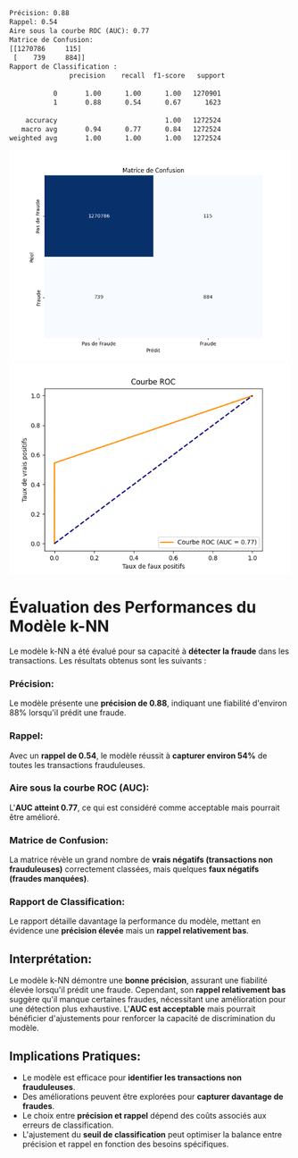 ```
Précision: 0.88
Rappel: 0.54
Aire sous la courbe ROC (AUC): 0.77
Matrice de Confusion:
[[1270786     115]
 [    739     884]]
Rapport de Classification :
               precision    recall  f1-score   support

           0       1.00      1.00      1.00   1270901
           1       0.88      0.54      0.67      1623

    accuracy                           1.00   1272524
   macro avg       0.94      0.77      0.84   1272524
weighted avg       1.00      1.00      1.00   1272524
```
![Matrice de Confusion.](https://github.com/SebastienCherki/G2_P5-ML/blob/main/k-NN/Matrice%20de%20Confusion.png)
![Courbe ROC](https://github.com/SebastienCherki/G2_P5-ML/blob/main/k-NN/ROC.png)

# Évaluation des Performances du Modèle k-NN

Le modèle k-NN a été évalué pour sa capacité à **détecter la fraude** dans les transactions. Les résultats obtenus sont les suivants :

### Précision:
Le modèle présente une **précision de 0.88**, indiquant une fiabilité d'environ 88% lorsqu'il prédit une fraude.

### Rappel:
Avec un **rappel de 0.54**, le modèle réussit à **capturer environ 54%** de toutes les transactions frauduleuses.

### Aire sous la courbe ROC (AUC):
L'**AUC atteint 0.77**, ce qui est considéré comme acceptable mais pourrait être amélioré.

### Matrice de Confusion:
La matrice révèle un grand nombre de **vrais négatifs (transactions non frauduleuses)** correctement classées, mais quelques **faux négatifs (fraudes manquées)**.

### Rapport de Classification:
Le rapport détaille davantage la performance du modèle, mettant en évidence une **précision élevée** mais un **rappel relativement bas**.

## Interprétation:

Le modèle k-NN démontre une **bonne précision**, assurant une fiabilité élevée lorsqu'il prédit une fraude. Cependant, son **rappel relativement bas** suggère qu'il manque certaines fraudes, nécessitant une amélioration pour une détection plus exhaustive. L'**AUC est acceptable** mais pourrait bénéficier d'ajustements pour renforcer la capacité de discrimination du modèle.

## Implications Pratiques:

- Le modèle est efficace pour **identifier les transactions non frauduleuses**.
- Des améliorations peuvent être explorées pour **capturer davantage de fraudes**.
- Le choix entre **précision et rappel** dépend des coûts associés aux erreurs de classification.
- L'ajustement du **seuil de classification** peut optimiser la balance entre précision et rappel en fonction des besoins spécifiques.
